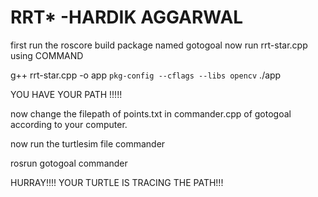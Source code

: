 # RRT* -HARDIK AGGARWAL
first run the roscore
build package named gotogoal
now run rrt-star.cpp using COMMAND
 
g++ rrt-star.cpp -o app `pkg-config --cflags --libs opencv`
./app

YOU HAVE YOUR PATH !!!!!

now change the filepath of points.txt in commander.cpp of gotogoal according to your computer.

now run the turtlesim file commander

rosrun gotogoal commander

HURRAY!!!!
YOUR TURTLE IS TRACING THE PATH!!!

